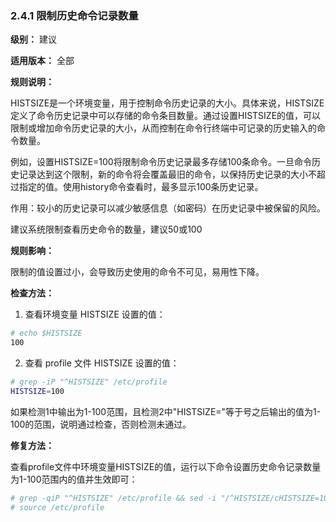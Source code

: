 ### 2.4.1 限制历史命令记录数量

**级别：** 建议

**适用版本：** 全部

**规则说明：** 

HISTSIZE是一个环境变量，用于控制命令历史记录的大小。具体来说，HISTSIZE定义了命令历史记录中可以存储的命令条目数量。通过设置HISTSIZE的值，可以限制或增加命令历史记录的大小，从而控制在命令行终端中可记录的历史输入的命令数量。

例如，设置HISTSIZE=100将限制命令历史记录最多存储100条命令。一旦命令历史记录达到这个限制，新的命令将会覆盖最旧的命令，以保持历史记录的大小不超过指定的值。使用history命令查看时，最多显示100条历史记录。

作用：较小的历史记录可以减少敏感信息（如密码）在历史记录中被保留的风险。

建议系统限制查看历史命令的数量，建议50或100

**规则影响：**

限制的值设置过小，会导致历史使用的命令不可见，易用性下降。

**检查方法：**

1. 查看环境变量 HISTSIZE 设置的值：

  ```bash
  # echo $HISTSIZE
  100
  ```

2. 查看 profile 文件 HISTSIZE 设置的值：

  ```bash
  # grep -iP "^HISTSIZE" /etc/profile
  HISTSIZE=100
  ```
如果检测1中输出为1-100范围，且检测2中"HISTSIZE="等于号之后输出的值为1-100的范围，说明通过检查，否则检测未通过。

**修复方法：**

查看profile文件中环境变量HISTSIZE的值，运行以下命令设置历史命令记录数量为1-100范围内的值并生效即可：

```bash
# grep -qiP "^HISTSIZE" /etc/profile && sed -i "/^HISTSIZE/cHISTSIZE=100" /etc/profile || echo -e "HISTSIZE=100" >> /etc/profile
# source /etc/profile
```